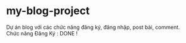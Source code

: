 # my-blog-project
Dự án blog với các chức năng đăng ký, đăng nhập, post bài, comment.
Chức năng Đăng Ký : DONE !